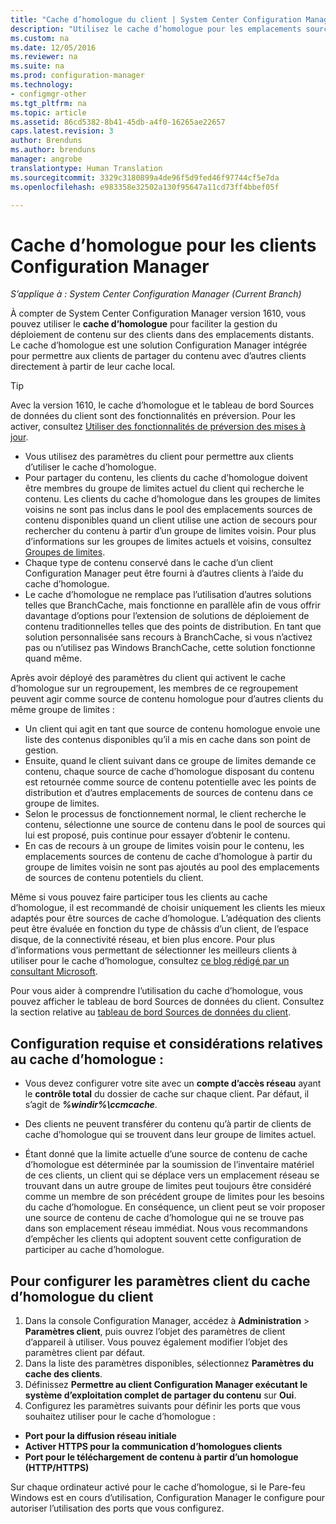 ```yaml
---
title: "Cache d’homologue du client | System Center Configuration Manager"
description: "Utilisez le cache d’homologue pour les emplacements sources de contenu du client lors du déploiement de contenu avec System Center Configuration Manager."
ms.custom: na
ms.date: 12/05/2016
ms.reviewer: na
ms.suite: na
ms.prod: configuration-manager
ms.technology:
- configmgr-other
ms.tgt_pltfrm: na
ms.topic: article
ms.assetid: 86cd5382-8b41-45db-a4f0-16265ae22657
caps.latest.revision: 3
author: Brenduns
ms.author: brenduns
manager: angrobe
translationtype: Human Translation
ms.sourcegitcommit: 3329c3180899a4de96f5d9fed46f97744cf5e7da
ms.openlocfilehash: e983358e32502a130f95647a11cd73ff4bbef05f

---
```

# <a name="peer-cache-for-configuration-manager-clients"></a>Cache d’homologue pour les clients Configuration Manager

*S’applique à : System Center Configuration Manager (Current Branch)*

À compter de System Center Configuration Manager version 1610, vous pouvez utiliser le **cache d’homologue** pour faciliter la gestion du déploiement de contenu sur des clients dans des emplacements distants. Le cache d’homologue est une solution Configuration Manager intégrée pour permettre aux clients de partager du contenu avec d’autres clients directement à partir de leur cache local.   

> [!TIP]  
> Avec la version 1610, le cache d’homologue et le tableau de bord Sources de données du client sont des fonctionnalités en préversion. Pour les activer, consultez [Utiliser des fonctionnalités de préversion des mises à jour](/sccm/core/servers/manage/install-in-console-updates#bkmk_prerelease).

 -  Vous utilisez des paramètres du client pour permettre aux clients d’utiliser le cache d’homologue.
 -  Pour partager du contenu, les clients du cache d’homologue doivent être membres du groupe de limites actuel du client qui recherche le contenu. Les clients du cache d’homologue dans les groupes de limites voisins ne sont pas inclus dans le pool des emplacements sources de contenu disponibles quand un client utilise une action de secours pour rechercher du contenu à partir d’un groupe de limites voisin. Pour plus d’informations sur les groupes de limites actuels et voisins, consultez [Groupes de limites](/sccm/core/servers/deploy/configure/define-site-boundaries-and-boundary-groups##a-namebkmkboundarygroupsa-boundary-groups).
 -  Chaque type de contenu conservé dans le cache d’un client Configuration Manager peut être fourni à d’autres clients à l’aide du cache d’homologue.
 -  Le cache d’homologue ne remplace pas l’utilisation d’autres solutions telles que BranchCache, mais fonctionne en parallèle afin de vous offrir davantage d’options pour l’extension de solutions de déploiement de contenu traditionnelles telles que des points de distribution. En tant que solution personnalisée sans recours à BranchCache, si vous n’activez pas ou n’utilisez pas Windows BranchCache, cette solution fonctionne quand même.

Après avoir déployé des paramètres du client qui activent le cache d’homologue sur un regroupement, les membres de ce regroupement peuvent agir comme source de contenu homologue pour d’autres clients du même groupe de limites :
 -  Un client qui agit en tant que source de contenu homologue envoie une liste des contenus disponibles qu’il a mis en cache dans son point de gestion.
 -  Ensuite, quand le client suivant dans ce groupe de limites demande ce contenu, chaque source de cache d’homologue disposant du contenu est retournée comme source de contenu potentielle avec les points de distribution et d’autres emplacements de sources de contenu dans ce groupe de limites.
 -  Selon le processus de fonctionnement normal, le client recherche le contenu, sélectionne une source de contenu dans le pool de sources qui lui est proposé, puis continue pour essayer d’obtenir le contenu.
 -  En cas de recours à un groupe de limites voisin pour le contenu, les emplacements sources de contenu de cache d’homologue à partir du groupe de limites voisin ne sont pas ajoutés au pool des emplacements de sources de contenu potentiels du client.  

Même si vous pouvez faire participer tous les clients au cache d’homologue, il est recommandé de choisir uniquement les clients les mieux adaptés pour être sources de cache d’homologue.  L’adéquation des clients peut être évaluée en fonction du type de châssis d’un client, de l’espace disque, de la connectivité réseau, et bien plus encore. Pour plus d’informations vous permettant de sélectionner les meilleurs clients à utiliser pour le cache d’homologue, consultez [ce blog rédigé par un consultant Microsoft](https://blogs.technet.microsoft.com/setprice/2016/06/29/pe-peer-cache-custom-reporting-examples/).

Pour vous aider à comprendre l’utilisation du cache d’homologue, vous pouvez afficher le tableau de bord Sources de données du client. Consultez la section relative au [tableau de bord Sources de données du client](/sccm/core/servers/deploy/configure/monitor-content-you-have-distributed#client-data-sources-dashboard).


## <a name="requirements-and-considerations-for-peer-cache"></a>Configuration requise et considérations relatives au cache d’homologue :
- Vous devez configurer votre site avec un **compte d’accès réseau** ayant le **contrôle total** du dossier de cache sur chaque client. Par défaut, il s’agit de ***%windir%\ccmcache***.

- Des clients ne peuvent transférer du contenu qu’à partir de clients de cache d’homologue qui se trouvent dans leur groupe de limites actuel.

-   Étant donné que la limite actuelle d’une source de contenu de cache d’homologue est déterminée par la soumission de l’inventaire matériel de ces clients, un client qui se déplace vers un emplacement réseau se trouvant dans un autre groupe de limites peut toujours être considéré comme un membre de son précédent groupe de limites pour les besoins du cache d’homologue. En conséquence, un client peut se voir proposer une source de contenu de cache d’homologue qui ne se trouve pas dans son emplacement réseau immédiat. Nous vous recommandons d’empêcher les clients qui adoptent souvent cette configuration de participer au cache d’homologue.

## <a name="to-configure-client-peer-cache-client-settings"></a>Pour configurer les paramètres client du cache d’homologue du client
1.  Dans la console Configuration Manager, accédez à **Administration** > **Paramètres client**, puis ouvrez l’objet des paramètres de client d’appareil à utiliser. Vous pouvez également modifier l’objet des paramètres client par défaut.
2.  Dans la liste des paramètres disponibles, sélectionnez **Paramètres du cache des clients**.
3.  Définissez **Permettre au client Configuration Manager exécutant le système d’exploitation complet de partager du contenu** sur **Oui**.
4.  Configurez les paramètres suivants pour définir les ports que vous souhaitez utiliser pour le cache d’homologue :  
  -  **Port pour la diffusion réseau initiale**
  -  **Activer HTTPS pour la communication d’homologues clients**
  -  **Port pour le téléchargement de contenu à partir d’un homologue (HTTP/HTTPS)**

Sur chaque ordinateur activé pour le cache d’homologue, si le Pare-feu Windows est en cours d’utilisation, Configuration Manager le configure pour autoriser l’utilisation des ports que vous configurez.



<!--HONumber=Dec16_HO1-->


